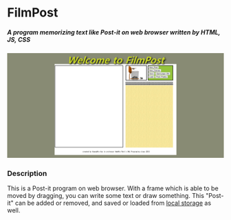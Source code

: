 # FilmPost
##### A program memorizing text like Post-it on web browser written by HTML, JS, CSS

![Main](./main.png)


### Description
This is a Post-it program on web browser. With a frame which is able to be moved by dragging, you can write some text or draw something. This "Post-it" can be added or removed, and saved or loaded from <U>local storage</U> as well.
